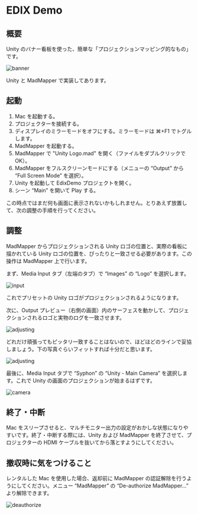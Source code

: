 # EDIX Demo

## 概要

Unity のバナー看板を使った、簡単な「プロジェクションマッピング的なもの」です。

![banner](http://keijiro.github.io/EdixDemo/banner.jpg)

Unity と MadMapper で実装してあります。

## 起動

1. Mac を起動する。
2. プロジェクターを接続する。
3. ディスプレイのミラーモードをオフにする。ミラーモードは ⌘+F1 でトグルします。
4. MadMapper を起動する。
5. MadMapper で "Unity Logo.mad" を開く（ファイルをダブルクリックで OK）。
6. MadMapper をフルスクリーンモードにする（メニューの “Output” から “Full Screen Mode” を選択）。
7. Unity を起動して EdixDemo プロジェクトを開く。
8. シーン “Main” を開いて Play する。

この時点ではまだ何も画面に表示されないかもしれません。とりあえず放置して、次の調整の手順を行ってください。

## 調整

MadMapper からプロジェクションされる Unity ロゴの位置と、実際の看板に描かれている Unity ロゴの位置を、ぴったりと一致させる必要があります。この操作は MadMapper 上で行います。

まず、Media Input タブ（左端のタブ）で “Images” の “Logo” を選択します。

![input](http://keijiro.github.io/EdixDemo/input.png)

これでプリセットの Unity ロゴがプロジェクションされるようになります。

次に、Output プレビュー（右側の画面）内のサーフェスを動かして、プロジェクションされるロゴと実物のログを一致させます。

![adjusting](http://keijiro.github.io/EdixDemo/adjusting1.png)

どれだけ頑張ってもピッタリ一致することはないので、ほどほどのラインで妥協しましょう。下の写真ぐらいフィットすれば十分だと思います。

![adjusting](http://keijiro.github.io/EdixDemo/adjusting2.jpg)

最後に、Media Input タブで “Syphon” の “Unity - Main Camera” を選択します。これで Unity の画面のプロジェクションが始まるはずです。

![camera](http://keijiro.github.io/EdixDemo/camera.png)

## 終了・中断

Mac をスリープさせると、マルチモニター出力の設定がおかしな状態になりやすいです。終了・中断する際には、Unity および MadMapper を終了させて、プロジェクターの HDMI ケーブルを抜いてから落とすようにしてください。

## 撤収時に気をつけること

レンタルした Mac を使用した場合、返却前に MadMapper の認証解除を行うようにしてください。メニュー “MadMapper” の “De-authorize MadMapper…” より解除できます。

![deauthorize](http://keijiro.github.io/EdixDemo/deauthorize.png)
